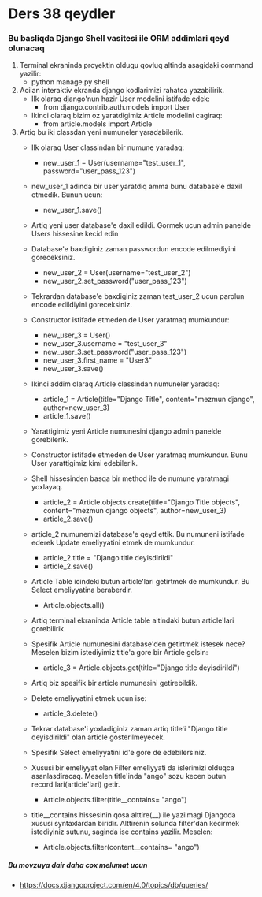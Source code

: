 # Ders 38 qeydler
### Bu basliqda Django Shell vasitesi ile ORM addimlari qeyd olunacaq

1. Terminal ekraninda proyektin oldugu qovluq altinda asagidaki command yazilir:
    * python manage.py shell
2. Acilan interaktiv ekranda django kodlarimizi rahatca yazabilirik. 
   * Ilk olaraq django'nun hazir User modelini istifade edek:
      * from django.contrib.auth.models import User
   * Ikinci olaraq bizim oz yaratdigimiz Article modelini cagiraq:
      * from article.models import Article
3. Artiq bu iki classdan yeni numuneler yaradabilerik.
   * Ilk olaraq User classindan bir numune yaradaq:
      * new_user_1 = User(username="test_user_1", password="user_pass_123")
   * new_user_1 adinda bir user yaratdiq amma bunu database'e daxil etmedik. Bunun ucun:
      * new_user_1.save()
   * Artiq yeni user database'e daxil edildi. Gormek ucun admin panelde Users hissesine kecid edin
   * Database'e baxdiginiz zaman passwordun encode edilmediyini goreceksiniz.
      * new_user_2 = User(username="test_user_2")
      * new_user_2.set_password("user_pass_123")
   * Tekrardan database'e baxdiginiz zaman test_user_2 ucun parolun encode edildiyini goreceksiniz.
   * Constructor istifade etmeden de User yaratmaq mumkundur:
      * new_user_3 = User()
      * new_user_3.username = "test_user_3"
      * new_user_3.set_password("user_pass_123")
      * new_user_3.first_name = "User3"
      * new_user_3.save()

   * Ikinci addim olaraq Article classindan numuneler yaradaq:
      * article_1 = Article(title="Django Title", content="mezmun django", author=new_user_3)
      * article_1.save()
   * Yarattigimiz yeni Article numunesini django admin panelde gorebilerik.
   * Constructor istifade etmeden de User yaratmaq mumkundur. Bunu User yarattigimiz kimi edebilerik.
   * Shell hissesinden basqa bir method ile de numune yaratmagi yoxlayaq.
      * article_2 = Article.objects.create(title="Django Title objects", content="mezmun django objects", author=new_user_3)
      * article_2.save()
   * article_2 numunemizi database'e qeyd ettik. Bu numuneni istifade ederek Update emeliyyatini etmek de mumkundur.
      * article_2.title = "Django title deyisdirildi"
      * article_2.save()
   * Article Table icindeki butun article'lari getirtmek de mumkundur. Bu Select emeliyyatina beraberdir.
      * Article.objects.all()
   * Artiq terminal ekraninda Article table altindaki butun article'lari gorebilirik.
   * Spesifik Article numunesini database'den getirtmek istesek nece? Meselen bizim istediyimiz title'a gore bir Article gelsin:
      * article_3 = Article.objects.get(title="Django title deyisdirildi")
   * Artiq biz spesifik bir article numunesini getirebildik.
   * Delete emeliyyatini etmek ucun ise:
      * article_3.delete()
   * Tekrar database'i yoxladiginiz zaman artiq title'i "Django title deyisdirildi" olan article gosterilmeyecek.
   * Spesifik Select emeliyyatini id'e gore de edebilersiniz.
   * Xususi bir emeliyyat olan Filter emeliyyati da islerimizi olduqca asanlasdiracaq. Meselen title'inda "ango" sozu kecen butun record'lari(article'lari) getir.
      * Article.objects.filter(title__contains= "ango")
   * title__contains hissesinin qosa alttire(__) ile yazilmagi Djangoda xususi syntaxlardan biridir. Alttirenin solunda filter'dan kecirmek istediyiniz sutunu, saginda ise contains yazilir. Meselen:
      * Article.objects.filter(content__contains= "ango")

##### Bu movzuya dair daha cox melumat ucun
* https://docs.djangoproject.com/en/4.0/topics/db/queries/